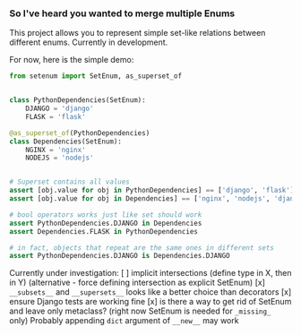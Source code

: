 ### So I've heard you wanted to merge multiple Enums

This project allows you  to represent simple set-like
relations between different enums. Currently in development.

For now, here is the simple demo:
```python
from setenum import SetEnum, as_superset_of


class PythonDependencies(SetEnum):
    DJANGO = 'django'
    FLASK = 'flask'

@as_superset_of(PythonDependencies)
class Dependencies(SetEnum):
    NGINX = 'nginx'
    NODEJS = 'nodejs'


# Superset contains all values
assert [obj.value for obj in PythonDependencies] == ['django', 'flask']
assert [obj.value for obj in Dependencies] == ['nginx', 'nodejs', 'django', 'flask']

# bool operators works just like set should work
assert PythonDependencies.DJANGO in Dependencies 
assert Dependencies.FLASK in PythonDependencies

# in fact, objects that repeat are the same ones in different sets
assert PythonDependencies.DJANGO is Dependencies.DJANGO
```


Currently under investigation:
[ ] implicit intersections (define type in X, then in Y)
  (alternative - force defining intersection as explicit SetEnum)
[x] `__subsets__` and `__supersets__` looks like a better choice than decorators
[x] ensure Django tests are working fine
[x] is there a way to get rid of SetEnum and leave only metaclass?
  (right now SetEnum is needed for `_missing_` only)
  Probably appending `dict` argument of `__new__` may work